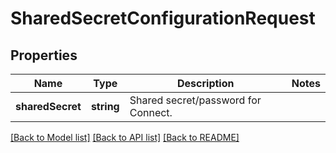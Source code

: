 # SharedSecretConfigurationRequest

## Properties
Name | Type | Description | Notes
------------ | ------------- | ------------- | -------------
**sharedSecret** | **string** | Shared secret/password for Connect. | 

[[Back to Model list]](../README.md#documentation-for-models) [[Back to API list]](../README.md#documentation-for-api-endpoints) [[Back to README]](../README.md)


